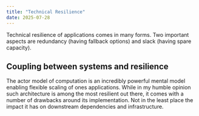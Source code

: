 ```yaml
---
title: "Technical Resilience"
date: 2025-07-28
---
```


Technical resilience of applications comes in many forms. Two important aspects are redundancy (having fallback options) and slack (having spare capacity).

## Coupling between systems and resilience
The actor model of computation is an incredibly powerful mental model enabling flexible scaling of ones applications. While in my humble opinion such architecture is among the most resilient out there, it comes with a number of drawbacks around its implementation. Not in the least place the impact it has on downstream dependencies and infrastructure.